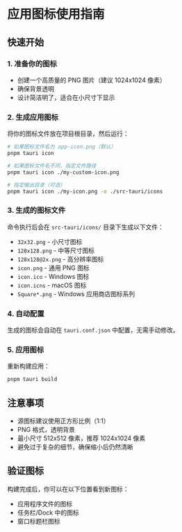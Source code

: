 # 应用图标使用指南

## 快速开始

### 1. 准备你的图标
- 创建一个高质量的 PNG 图片（建议 1024x1024 像素）
- 确保背景透明
- 设计简洁明了，适合在小尺寸下显示

### 2. 生成应用图标
将你的图标文件放在项目根目录，然后运行：

```bash
# 如果图标文件名为 app-icon.png（默认）
pnpm tauri icon

# 如果图标文件名不同，指定文件路径
pnpm tauri icon ./my-custom-icon.png

# 指定输出目录（可选）
pnpm tauri icon ./my-icon.png -o ./src-tauri/icons
```

### 3. 生成的图标文件
命令执行后会在 `src-tauri/icons/` 目录下生成以下文件：
- `32x32.png` - 小尺寸图标
- `128x128.png` - 中等尺寸图标  
- `128x128@2x.png` - 高分辨率图标
- `icon.png` - 通用 PNG 图标
- `icon.ico` - Windows 图标
- `icon.icns` - macOS 图标
- `Square*.png` - Windows 应用商店图标系列

### 4. 自动配置
生成的图标会自动在 `tauri.conf.json` 中配置，无需手动修改。

### 5. 应用图标
重新构建应用：
```bash
pnpm tauri build
```

## 注意事项
- 源图标建议使用正方形比例（1:1）
- PNG 格式，透明背景
- 最小尺寸 512x512 像素，推荐 1024x1024 像素
- 避免过于复杂的细节，确保缩小后仍然清晰

## 验证图标
构建完成后，你可以在以下位置看到新图标：
- 应用程序文件的图标
- 任务栏/Dock 中的图标
- 窗口标题栏图标
